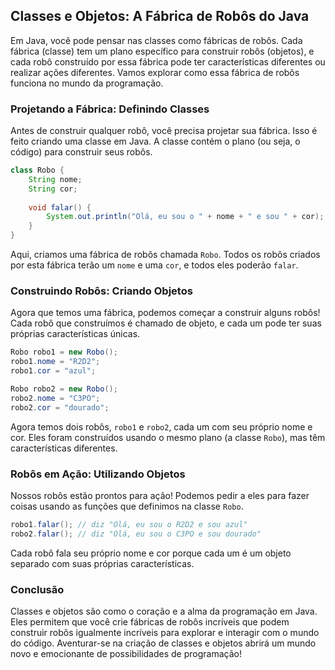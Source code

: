 ## Classes e Objetos: A Fábrica de Robôs do Java

Em Java, você pode pensar nas classes como fábricas de robôs. Cada fábrica (classe) tem um plano específico para construir robôs (objetos), e cada robô construído por essa fábrica pode ter características diferentes ou realizar ações diferentes. Vamos explorar como essa fábrica de robôs funciona no mundo da programação.

### Projetando a Fábrica: Definindo Classes

Antes de construir qualquer robô, você precisa projetar sua fábrica. Isso é feito criando uma classe em Java. A classe contém o plano (ou seja, o código) para construir seus robôs.

```java
class Robo {
    String nome;
    String cor;
    
    void falar() {
        System.out.println("Olá, eu sou o " + nome + " e sou " + cor);
    }
}
```

Aqui, criamos uma fábrica de robôs chamada `Robo`. Todos os robôs criados por esta fábrica terão um `nome` e uma `cor`, e todos eles poderão `falar`.

### Construindo Robôs: Criando Objetos

Agora que temos uma fábrica, podemos começar a construir alguns robôs! Cada robô que construímos é chamado de objeto, e cada um pode ter suas próprias características únicas.

```java
Robo robo1 = new Robo();
robo1.nome = "R2D2";
robo1.cor = "azul";

Robo robo2 = new Robo();
robo2.nome = "C3PO";
robo2.cor = "dourado";
```

Agora temos dois robôs, `robo1` e `robo2`, cada um com seu próprio nome e cor. Eles foram construídos usando o mesmo plano (a classe `Robo`), mas têm características diferentes.

### Robôs em Ação: Utilizando Objetos

Nossos robôs estão prontos para ação! Podemos pedir a eles para fazer coisas usando as funções que definimos na classe `Robo`.

```java
robo1.falar(); // diz "Olá, eu sou o R2D2 e sou azul"
robo2.falar(); // diz "Olá, eu sou o C3PO e sou dourado"
```

Cada robô fala seu próprio nome e cor porque cada um é um objeto separado com suas próprias características.

### Conclusão

Classes e objetos são como o coração e a alma da programação em Java. Eles permitem que você crie fábricas de robôs incríveis que podem construir robôs igualmente incríveis para explorar e interagir com o mundo do código. Aventurar-se na criação de classes e objetos abrirá um mundo novo e emocionante de possibilidades de programação!